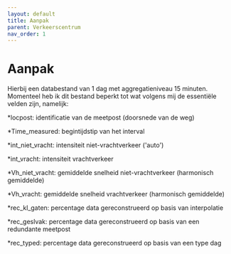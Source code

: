```yaml
---
layout: default
title: Aanpak
parent: Verkeerscentrum
nav_order: 1
---
```



# Aanpak


Hierbij een databestand van 1 dag met aggregatieniveau 15 minuten. Momenteel heb ik dit bestand beperkt tot wat volgens mij de essentiële velden zijn, namelijk:

*locpost: identificatie van de meetpost (doorsnede van de weg)

*Time_measured: begintijdstip van het interval

*int_niet_vracht: intensiteit niet-vrachtverkeer ('auto')

*int_vracht: intensiteit vrachtverkeer

*Vh_niet_vracht: gemiddelde snelheid niet-vrachtverkeer (harmonisch gemiddelde)

*Vh_vracht: gemiddelde snelheid vrachtverkeer (harmonisch gemiddelde)

*rec_kl_gaten: percentage data gereconstrueerd op basis van interpolatie

*rec_geslvak: percentage data gereconstrueerd op basis van een redundante meetpost

*rec_typed: percentage data gereconstrueerd op basis van een type dag
 



